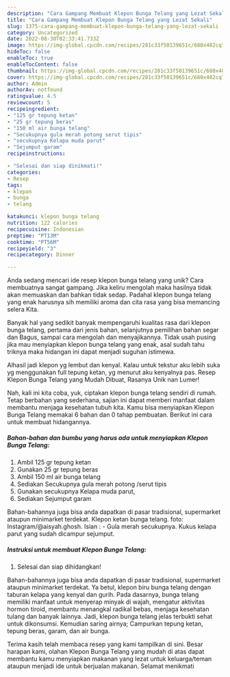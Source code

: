 ```yaml
---
description: "Cara Gampang Membuat Klepon Bunga Telang yang Lezat Sekali"
title: "Cara Gampang Membuat Klepon Bunga Telang yang Lezat Sekali"
slug: 1375-cara-gampang-membuat-klepon-bunga-telang-yang-lezat-sekali
category: Uncategorized
date: 2022-08-30T02:33:41.733Z
image: https://img-global.cpcdn.com/recipes/281c33f50139651c/680x482cq70/klepon-bunga-telang-foto-resep-utama.jpg
hideToc: false
enableToc: true
enableTocContent: false
thumbnail: https://img-global.cpcdn.com/recipes/281c33f50139651c/680x482cq70/klepon-bunga-telang-foto-resep-utama.jpg
cover: https://img-global.cpcdn.com/recipes/281c33f50139651c/680x482cq70/klepon-bunga-telang-foto-resep-utama.jpg
author: Admin
authorAv: notfound
ratingvalue: 4.5
reviewcount: 5
recipeingredient:
- "125 gr tepung ketan"
- "25 gr tepung beras"
- "150 ml air bunga telang"
- "Secukupnya gula merah potong serut tipis"
- "secukupnya Kelapa muda parut"
- "Sejumput garam"
recipeinstructions:

- "Selesai dan siap dinikmati!"
categories:
- Resep
tags:
- klepon
- bunga
- telang

katakunci: klepon bunga telang 
nutrition: 122 calories
recipecuisine: Indonesian
preptime: "PT13M"
cooktime: "PT56M"
recipeyield: "3"
recipecategory: Dinner

---
```





Anda sedang mencari ide resep klepon bunga telang yang unik? Cara membuatnya sangat gampang. Jika keliru mengolah maka hasilnya tidak akan memuaskan dan bahkan tidak sedap. Padahal klepon bunga telang yang enak harusnya sih memiliki aroma dan cita rasa yang bisa memancing selera Kita.





Banyak hal yang sedikit banyak mempengaruhi kualitas rasa dari klepon bunga telang, pertama dari jenis bahan, selanjutnya pemilihan bahan segar dan Bagus, sampai cara mengolah dan menyajikannya. Tidak usah pusing jika mau menyiapkan klepon bunga telang yang enak,      asal sudah tahu triknya maka hidangan ini dapat menjadi suguhan istimewa.














Alhasil jadi klepon yg lembut dan kenyal. Kalau untuk tekstur aku lebih suka yg menggunakan full tepung ketan, yg menurut aku kenyalnya pas. Resep Klepon Bunga Telang yang Mudah Dibuat, Rasanya Unik nan Lumer!






Nah, kali ini kita coba, yuk, ciptakan klepon bunga telang sendiri di rumah. Tetap berbahan yang sederhana, sajian ini dapat memberi manfaat dalam membantu menjaga kesehatan tubuh kita. Kamu bisa menyiapkan Klepon Bunga Telang memakai 6 bahan dan 0 tahap pembuatan. Berikut ini cara untuk membuat hidangannya.

<!--inarticleads1-->

##### Bahan-bahan dan bumbu yang harus ada untuk menyiapkan Klepon Bunga Telang:

1. Ambil 125 gr tepung ketan
1. Gunakan 25 gr tepung beras
1. Ambil 150 ml air bunga telang
1. Sediakan Secukupnya gula merah potong /serut tipis
1. Gunakan secukupnya Kelapa muda parut,
1. Sediakan Sejumput garam


Bahan-bahannya juga bisa anda dapatkan di pasar tradisional, supermarket ataupun minimarket terdekat. Klepon ketan bunga telang. foto: Instagram/@aisyah.ghosh. Isian : - Gula merah secukupnya. Kukus kelapa parut yang sudah dicampur sejumput. 

<!--inarticleads2-->

##### Instruksi untuk membuat Klepon Bunga Telang:


1. Selesai dan siap dihidangkan!

Bahan-bahannya juga bisa anda dapatkan di pasar tradisional, supermarket ataupun minimarket terdekat. Ya betul, klepon biru bunga telang dengan taburan kelapa yang kenyal dan gurih. Pada dasarnya, bunga telang memiliki manfaat untuk menyerap minyak di wajah, mengatur aktivitas hormon tiroid, membantu menangkal radikal bebas, menjaga kesehatan tulang dan banyak lainnya. Jadi, klepon bunga telang jelas terbukti sehat untuk dikonsumsi. Kemudian saring airnya; Campurkan tepung ketan, tepung beras, garam, dan air bunga. 

Terima kasih telah membaca resep yang kami tampilkan di sini. Besar harapan kami, olahan Klepon Bunga Telang yang mudah di atas dapat membantu kamu menyiapkan makanan yang lezat untuk keluarga/teman ataupun menjadi ide untuk berjualan makanan. Selamat menikmati
